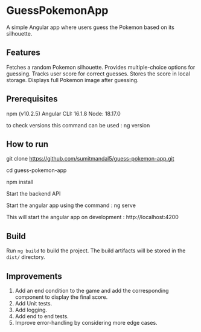 # GuessPokemonApp

A simple Angular app where users guess the Pokemon based on its silhouette.

## Features
Fetches a random Pokemon silhouette.
Provides multiple-choice options for guessing.
Tracks user score for correct guesses.
Stores the score in local storage.
Displays full Pokemon image after guessing.

## Prerequisites
npm (v10.2.5)
Angular CLI: 16.1.8
Node: 18.17.0

to check versions this command can be used : ng version

## How to run
git clone https://github.com/sumitmandal5/guess-pokemon-app.git

cd guess-pokemon-app

npm install

Start the backend API

Start the angular app using the command : ng serve

This will start the angular app on development : http://localhost:4200

## Build

Run `ng build` to build the project. The build artifacts will be stored in the `dist/` directory.

## Improvements
1. Add an end condition to the game and add the corresponding component to display the final score.
2. Add Unit tests.
3. Add logging.
4. Add end to end tests.
5. Improve error-handling by considering more edge cases.

